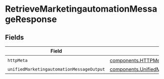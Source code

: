 # RetrieveMarketingautomationMessageResponse


## Fields

| Field                                                                                                                    | Type                                                                                                                     | Required                                                                                                                 | Description                                                                                                              |
| ------------------------------------------------------------------------------------------------------------------------ | ------------------------------------------------------------------------------------------------------------------------ | ------------------------------------------------------------------------------------------------------------------------ | ------------------------------------------------------------------------------------------------------------------------ |
| `httpMeta`                                                                                                               | [components.HTTPMetadata](../../models/components/httpmetadata.md)                                                       | :heavy_check_mark:                                                                                                       | N/A                                                                                                                      |
| `unifiedMarketingautomationMessageOutput`                                                                                | [components.UnifiedMarketingautomationMessageOutput](../../models/components/unifiedmarketingautomationmessageoutput.md) | :heavy_minus_sign:                                                                                                       | N/A                                                                                                                      |